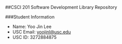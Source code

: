 ##CSCI 201 Software Development Library Repository

###Student Information
  + Name: Yoo Jin Lee
  + USC Email: yoojinl@usc.edu
  + USC ID: 3272884875
